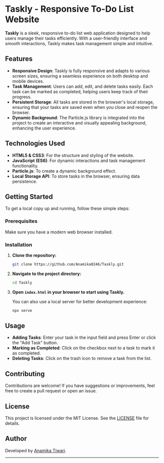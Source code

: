 

# Taskly - Responsive To-Do List Website

**Taskly** is a sleek, responsive to-do list web application designed to help users manage their tasks efficiently. With a user-friendly interface and smooth interactions, Taskly makes task management simple and intuitive.

## Features

- **Responsive Design**: Taskly is fully responsive and adapts to various screen sizes, ensuring a seamless experience on both desktop and mobile devices.
- **Task Management**: Users can add, edit, and delete tasks easily. Each task can be marked as completed, helping users keep track of their progress.
- **Persistent Storage**: All tasks are stored in the browser's local storage, ensuring that your tasks are saved even when you close and reopen the browser.
- **Dynamic Background**: The Particle.js library is integrated into the project to create an interactive and visually appealing background, enhancing the user experience.

## Technologies Used

- **HTML5 & CSS3**: For the structure and styling of the website.
- **JavaScript (ES6)**: For dynamic interactions and task management functionality.
- **Particle.js**: To create a dynamic background effect.
- **Local Storage API**: To store tasks in the browser, ensuring data persistence.

## Getting Started

To get a local copy up and running, follow these simple steps:

### Prerequisites

Make sure you have a modern web browser installed.

### Installation

1. **Clone the repository:**

   ```bash
   git clone https://github.com/Anamika0246/Taskly.git
   ```

2. **Navigate to the project directory:**

   ```bash
   cd Taskly
   ```

3. **Open `index.html` in your browser to start using Taskly.**

   You can also use a local server for better development experience:

   ```bash
   npx serve
   ```

## Usage

- **Adding Tasks**: Enter your task in the input field and press Enter or click the "Add Task" button.
- **Marking as Completed**: Click on the checkbox next to a task to mark it as completed.
- **Deleting Tasks**: Click on the trash icon to remove a task from the list.

## Contributing

Contributions are welcome! If you have suggestions or improvements, feel free to create a pull request or open an issue.

## License

This project is licensed under the MIT License. See the [LICENSE](LICENSE) file for details.

## Author

Developed by [Anamika Tiwari](https://github.com/Anamika0246).

---


